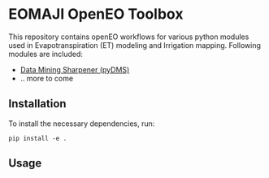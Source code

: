 # EOMAJI OpenEO Toolbox
This repository contains openEO workflows for various python modules used in Evapotranspiration (ET) modeling and Irrigation mapping. Following modules are included:
* [Data Mining Sharpener (pyDMS)](https://github.com/radosuav/pyDMS)
* .. more to come


## Installation
To install the necessary dependencies, run:
```
pip install -e .
```

## Usage

